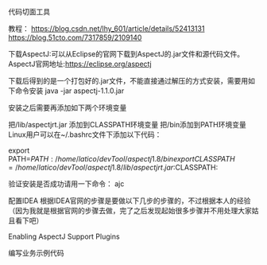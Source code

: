 代码切面工具

教程：
https://blog.csdn.net/lhy_601/article/details/52413131
https://blog.51cto.com/7317859/2109140

下载AspectJ:可以从Eclipse的官网下载到AspectJ的.jar文件和源代码文件。
AspectJ官网地址:https://eclipse.org/aspectj

下载后得到的是一个打包好的.jar文件，不能直接通过解压的方式安装，需要用如下命令安装
java -jar aspectj-1.1.0.jar

安装之后需要再添加如下两个环境变量

把/lib/aspectjrt.jar 添加到CLASSPATH环境变量
把/bin添加到PATH环境变量 
Linux用户可以在~/.bashrc文件下添加以下代码：

export PATH=$PATH:/home/latico/devTool/aspectj1.8/bin
export CLASSPATH=/home/latico/devTool/aspectj1.8/lib/aspectjrt.jar:$CLASSPATH:

验证安装是否成功请用一下命令： ajc

配置IDEA
根据IDEA官网的步骤是要做以下几步的步骤的，不过根据本人的经验（因为我就是根据官网的步骤去做，完了之后发现起始很多步骤并不用处理大家姑且看下吧）

Enabling AspectJ Support Plugins 

编写业务示例代码

